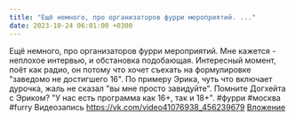 ```yaml
---
title: "Ещё немного, про организаторов фурри мероприятий. ..."
date: 2023-10-24 06:01:00 +0300
---
```


Ещё немного, про организаторов фурри мероприятий. Мне кажется - неплохое интервью, и обстановка подобающая.
Интересный момент, поёт как радио, он потому что хочет съехать на формулировке "заведомо не достигшего 16". По примеру Эрика, чуть что включает дурочка, жаль не сказал "вы мне просто завидуйте".
Помните Догхейта с Эриком? "У нас есть программа как 16+, так и 18+".
#фурри #москва #furry
Видеозапись
<a class="vk-attach" href="https://vk.com/video41076938_456239679">https://vk.com/video41076938_456239679</a>
<a class="vk-attach" href="https://vk.com/video41076938_456239679">Вложение</a>
